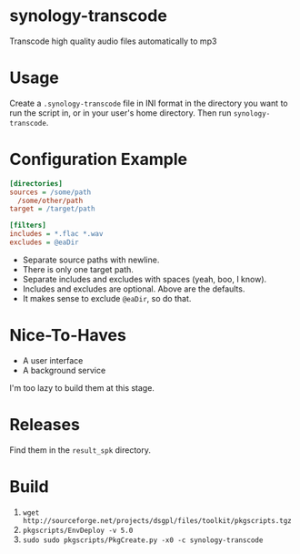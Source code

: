 synology-transcode
==================

Transcode high quality audio files automatically to mp3


Usage
=====

Create a `.synology-transcode` file in INI format in the directory you want to
run the script in, or in your user's home directory. Then run
`synology-transcode`.


Configuration Example
=====================

```ini
[directories]
sources = /some/path
  /some/other/path
target = /target/path

[filters]
includes = *.flac *.wav
excludes = @eaDir
```

- Separate source paths with newline.
- There is only one target path.
- Separate includes and excludes with spaces (yeah, boo, I know).
- Includes and excludes are optional. Above are the defaults.
- It makes sense to exclude `@eaDir`, so do that.


Nice-To-Haves
=============

- A user interface
- A background service

I'm too lazy to build them at this stage.


Releases
========

Find them in the `result_spk` directory.


Build
=====

1. `wget http://sourceforge.net/projects/dsgpl/files/toolkit/pkgscripts.tgz`
1. `pkgscripts/EnvDeploy -v 5.0`
1. `sudo sudo pkgscripts/PkgCreate.py -x0 -c synology-transcode`
